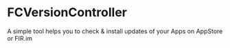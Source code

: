 FCVersionController
===================

A simple tool helps you to check &amp; install updates of your Apps on AppStore or FIR.im
